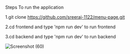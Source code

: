 Steps To run the application


   1.git clone https://github.com/sreeraj-1122/menu-page.git 
   
   2.cd frontend and type 'npm run dev' to run frontend
   
   3.cd backend and type 'npm run dev' to run backend

![Screenshot (60)](https://github.com/user-attachments/assets/e6e7257b-8fb9-4823-bb83-8512fd33e38d) 

   

